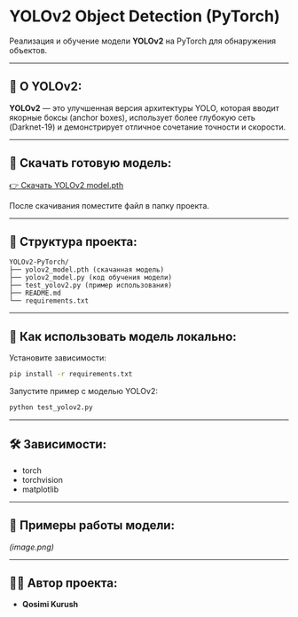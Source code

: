# YOLOv2 Object Detection (PyTorch)

Реализация и обучение модели **YOLOv2** на PyTorch для обнаружения объектов.

---

## 📌 О YOLOv2:

**YOLOv2** — это улучшенная версия архитектуры YOLO, которая вводит якорные боксы (anchor boxes), использует более глубокую сеть (Darknet-19) и демонстрирует отличное сочетание точности и скорости.

---

## 🚀 Скачать готовую модель:

[👉 Скачать YOLOv2 model.pth](https://drive.google.com/file/d/13aTLqwQZEL_ekz5ZrWmkBP-okQfpQtUk/view?usp=sharing)

После скачивания поместите файл в папку проекта.

---

## 📂 Структура проекта:

```
YOLOv2-PyTorch/
├── yolov2_model.pth (скачанная модель)
├── yolov2_model.py (код обучения модели)
├── test_yolov2.py (пример использования)
├── README.md
└── requirements.txt
```

---

## 🔨 Как использовать модель локально:

Установите зависимости:

```bash
pip install -r requirements.txt
```

Запустите пример с моделью YOLOv2:

```bash
python test_yolov2.py
```

---

## 🛠️ Зависимости:

- torch
- torchvision
- matplotlib

---

## 📸 Примеры работы модели:

*(image.png)*

---

## 👨‍💻 Автор проекта:

- **Qosimi Kurush**
